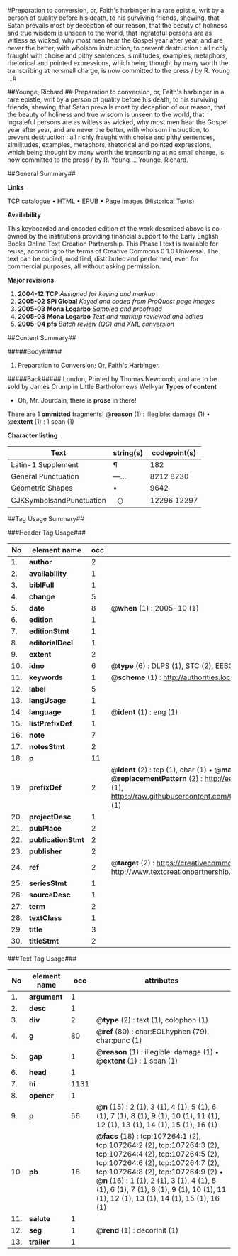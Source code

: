 #Preparation to conversion, or, Faith's harbinger in a rare epistle, writ by a person of quality before his death, to his surviving friends, shewing, that Satan prevails most by deception of our reason, that the beauty of holiness and true wisdom is unseen to the world, that ingrateful persons are as witless as wicked, why most men hear the Gospel year after year, and are never the better, with wholsom instruction, to prevent destruction : all richly fraught with choise and pithy sentences, similitudes, examples, metaphors, rhetorical and pointed expressions, which being thought by many worth the transcribing at no small charge, is now committed to the press / by R. Young ...#

##Younge, Richard.##
Preparation to conversion, or, Faith's harbinger in a rare epistle, writ by a person of quality before his death, to his surviving friends, shewing, that Satan prevails most by deception of our reason, that the beauty of holiness and true wisdom is unseen to the world, that ingrateful persons are as witless as wicked, why most men hear the Gospel year after year, and are never the better, with wholsom instruction, to prevent destruction : all richly fraught with choise and pithy sentences, similitudes, examples, metaphors, rhetorical and pointed expressions, which being thought by many worth the transcribing at no small charge, is now committed to the press / by R. Young ...
Younge, Richard.

##General Summary##

**Links**

[TCP catalogue](http://www.ota.ox.ac.uk/tcp/)  • 
[HTML](http://tei.it.ox.ac.uk/tcp/Texts-HTML/free/A67/A67764.html)  • 
[EPUB](http://tei.it.ox.ac.uk/tcp/Texts-EPUB/free/A67/A67764.epub) • 
[Page images (Historical Texts)](https://data.historicaltexts.jisc.ac.uk/view?pubId=eebo-18266110e&pageId=eebo-18266110e-107264-1)

**Availability**

This keyboarded and encoded edition of the
	       work described above is co-owned by the institutions
	       providing financial support to the Early English Books
	       Online Text Creation Partnership. This Phase I text is
	       available for reuse, according to the terms of Creative
	       Commons 0 1.0 Universal. The text can be copied,
	       modified, distributed and performed, even for
	       commercial purposes, all without asking permission.

**Major revisions**

1. __2004-12__ __TCP__ *Assigned for keying and markup*
1. __2005-02__ __SPi Global__ *Keyed and coded from ProQuest page images*
1. __2005-03__ __Mona Logarbo__ *Sampled and proofread*
1. __2005-03__ __Mona Logarbo__ *Text and markup reviewed and edited*
1. __2005-04__ __pfs__ *Batch review (QC) and XML conversion*

##Content Summary##

#####Body#####

1. Preparation to Conversion; Or, Faith's Harbinger.

#####Back#####
London, Printed by Thomas Newcomb, and are to be sold by James Crump in Little Bartholomews Well-yar
**Types of content**

  * Oh, Mr. Jourdain, there is **prose** in there!

There are 1 **ommitted** fragments! 
 @__reason__ (1) : illegible: damage (1)  •  @__extent__ (1) : 1 span (1)

**Character listing**


|Text|string(s)|codepoint(s)|
|---|---|---|
|Latin-1 Supplement|¶|182|
|General Punctuation|—…|8212 8230|
|Geometric Shapes|▪|9642|
|CJKSymbolsandPunctuation|〈〉|12296 12297|

##Tag Usage Summary##

###Header Tag Usage###

|No|element name|occ|attributes|
|---|---|---|---|
|1.|__author__|2||
|2.|__availability__|1||
|3.|__biblFull__|1||
|4.|__change__|5||
|5.|__date__|8| @__when__ (1) : 2005-10 (1)|
|6.|__edition__|1||
|7.|__editionStmt__|1||
|8.|__editorialDecl__|1||
|9.|__extent__|2||
|10.|__idno__|6| @__type__ (6) : DLPS (1), STC (2), EEBO-CITATION (1), OCLC (1), VID (1)|
|11.|__keywords__|1| @__scheme__ (1) : http://authorities.loc.gov/ (1)|
|12.|__label__|5||
|13.|__langUsage__|1||
|14.|__language__|1| @__ident__ (1) : eng (1)|
|15.|__listPrefixDef__|1||
|16.|__note__|7||
|17.|__notesStmt__|2||
|18.|__p__|11||
|19.|__prefixDef__|2| @__ident__ (2) : tcp (1), char (1)  •  @__matchPattern__ (2) : ([0-9\-]+):([0-9IVX]+) (1), (.+) (1)  •  @__replacementPattern__ (2) : http://eebo.chadwyck.com/downloadtiff?vid=$1&page=$2 (1), https://raw.githubusercontent.com/textcreationpartnership/Texts/master/tcpchars.xml#$1 (1)|
|20.|__projectDesc__|1||
|21.|__pubPlace__|2||
|22.|__publicationStmt__|2||
|23.|__publisher__|2||
|24.|__ref__|2| @__target__ (2) : https://creativecommons.org/publicdomain/zero/1.0/ (1), http://www.textcreationpartnership.org/docs/. (1)|
|25.|__seriesStmt__|1||
|26.|__sourceDesc__|1||
|27.|__term__|2||
|28.|__textClass__|1||
|29.|__title__|3||
|30.|__titleStmt__|2||


###Text Tag Usage###

|No|element name|occ|attributes|
|---|---|---|---|
|1.|__argument__|1||
|2.|__desc__|1||
|3.|__div__|2| @__type__ (2) : text (1), colophon (1)|
|4.|__g__|80| @__ref__ (80) : char:EOLhyphen (79), char:punc (1)|
|5.|__gap__|1| @__reason__ (1) : illegible: damage (1)  •  @__extent__ (1) : 1 span (1)|
|6.|__head__|1||
|7.|__hi__|1131||
|8.|__opener__|1||
|9.|__p__|56| @__n__ (15) : 2 (1), 3 (1), 4 (1), 5 (1), 6 (1), 7 (1), 8 (1), 9 (1), 10 (1), 11 (1), 12 (1), 13 (1), 14 (1), 15 (1), 16 (1)|
|10.|__pb__|18| @__facs__ (18) : tcp:107264:1 (2), tcp:107264:2 (2), tcp:107264:3 (2), tcp:107264:4 (2), tcp:107264:5 (2), tcp:107264:6 (2), tcp:107264:7 (2), tcp:107264:8 (2), tcp:107264:9 (2)  •  @__n__ (16) : 1 (1), 2 (1), 3 (1), 4 (1), 5 (1), 6 (1), 7 (1), 8 (1), 9 (1), 10 (1), 11 (1), 12 (1), 13 (1), 14 (1), 15 (1), 16 (1)|
|11.|__salute__|1||
|12.|__seg__|1| @__rend__ (1) : decorInit (1)|
|13.|__trailer__|1||
